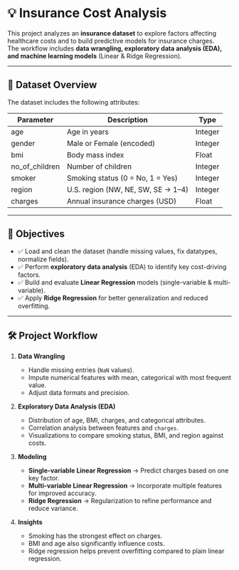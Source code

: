 # 💡 Insurance Cost Analysis

This project analyzes an **insurance dataset** to explore factors affecting healthcare costs and to build predictive models for insurance charges.  
The workflow includes **data wrangling, exploratory data analysis (EDA), and machine learning models** (Linear & Ridge Regression).

---

## 📂 Dataset Overview
The dataset includes the following attributes:

| Parameter        | Description                                | Type        |
|------------------|--------------------------------------------|-------------|
| age              | Age in years                               | Integer     |
| gender           | Male or Female (encoded)                   | Integer     |
| bmi              | Body mass index                            | Float       |
| no_of_children   | Number of children                         | Integer     |
| smoker           | Smoking status (0 = No, 1 = Yes)           | Integer     |
| region           | U.S. region (NW, NE, SW, SE → 1–4)         | Integer     |
| charges          | Annual insurance charges (USD)             | Float       |

---

## 🎯 Objectives
- ✅ Load and clean the dataset (handle missing values, fix datatypes, normalize fields).  
- ✅ Perform **exploratory data analysis** (EDA) to identify key cost-driving factors.  
- ✅ Build and evaluate **Linear Regression** models (single-variable & multi-variable).  
- ✅ Apply **Ridge Regression** for better generalization and reduced overfitting.  

---

## 🛠️ Project Workflow
1. **Data Wrangling**  
   - Handle missing entries (`NaN` values).  
   - Impute numerical features with mean, categorical with most frequent value.  
   - Adjust data formats and precision.  

2. **Exploratory Data Analysis (EDA)**  
   - Distribution of age, BMI, charges, and categorical attributes.  
   - Correlation analysis between features and `charges`.  
   - Visualizations to compare smoking status, BMI, and region against costs.  

3. **Modeling**  
   - **Single-variable Linear Regression** → Predict charges based on one key factor.  
   - **Multi-variable Linear Regression** → Incorporate multiple features for improved accuracy.  
   - **Ridge Regression** → Regularization to refine performance and reduce variance.  

4. **Insights**  
   - Smoking has the strongest effect on charges.  
   - BMI and age also significantly influence costs.  
   - Ridge regression helps prevent overfitting compared to plain linear regression.  

